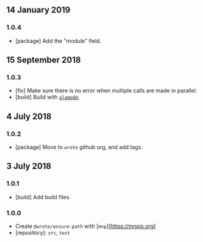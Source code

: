 ## 14 January 2019

### 1.0.4

- [package] Add the "module" field.

## 15 September 2018

### 1.0.3

- [fix] Make sure there is no error when multiple calls are made in parallel.
- [build] Build with [`alamode`](https://alamode.cc).

## 4 July 2018

### 1.0.2

- [package] Move to `wrote` github org, and add tags.

## 3 July 2018

### 1.0.1

- [build] Add build files.

### 1.0.0

- Create `@wrote/ensure-path` with [`mnp`][https://mnpjs.org]
- [repository]: `src`, `test`
